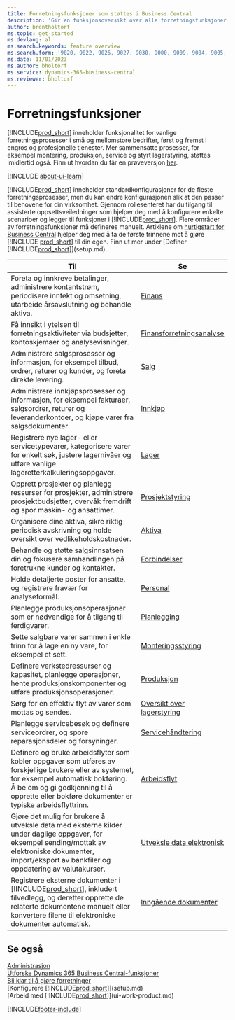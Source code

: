 ```yaml
---
title: Forretningsfunksjoner som støttes i Business Central
description: 'Gir en funksjonsoversikt over alle forretningsfunksjoner og avdelinger som støttes av moduler, for eksempel finans, lager og prosjektledelse.'
author: brentholtorf
ms.topic: get-started
ms.devlang: al
ms.search.keywords: feature overview
ms.search.form: '9020, 9022, 9026, 9027, 9030, 9000, 9009, 9004, 9005, 9024, 9006, 9007, 9010, 9016, 9017'
ms.date: 11/01/2023
ms.author: bholtorf
ms.service: dynamics-365-business-central
ms.reviewer: bholtorf
---
```

# Forretningsfunksjoner

[!INCLUDE[prod_short](includes/prod_short.md)] inneholder funksjonalitet for vanlige forretningsprosesser i små og mellomstore bedrifter, først og fremst i engros og profesjonelle tjenester. Mer sammensatte prosesser, for eksempel montering, produksjon, service og styrt lagerstyring, støttes imidlertid også. Finn ut hvordan du får en prøveversjon [her](trial-signup.md).  

[!INCLUDE [about-ui-learn](includes/about-ui-learn.md)]

[!INCLUDE[prod_short](includes/prod_short.md)] inneholder standardkonfigurasjoner for de fleste forretningsprosesser, men du kan endre konfigurasjonen slik at den passer til behovene for din virksomhet. Gjennom rollesenteret har du tilgang til assisterte oppsettsveiledninger som hjelper deg med å konfigurere enkelte scenarioer og legger til funksjoner i [!INCLUDE[prod_short](includes/prod_short.md)]. Flere områder av forretningsfunksjoner må defineres manuelt. Artiklene om [hurtigstart for Business Central](quick-start-business-central.md) hjelper deg med å ta de første trinnene mot å gjøre [!INCLUDE [prod_short](includes/prod_short.md)] til din egen. Finn ut mer under [Definer [!INCLUDE[prod_short](includes/prod_short.md)]](setup.md).

| Til | Se |
| --- | --- |
|Foreta og innkreve betalinger, administrere kontantstrøm, periodisere inntekt og omsetning, utarbeide årsavslutning og behandle aktiva.|[Finans](finance.md)|
|Få innsikt i ytelsen til forretningsaktiviteter via budsjetter, kontoskjemaer og analysevisninger.|[Finansforretningsanalyse](bi.md)|
|Administrere salgsprosesser og informasjon, for eksempel tilbud, ordrer, returer og kunder, og foreta direkte levering.|[Salg](sales-manage-sales.md)|
|Administrere innkjøpsprosesser og informasjon, for eksempel fakturaer, salgsordrer, returer og leverandørkontoer, og kjøpe varer fra salgsdokumenter. |[Innkjøp](purchasing-manage-purchasing.md)|
|Registrere nye lager- eller servicetypevarer, kategorisere varer for enkelt søk, justere lagernivåer og utføre vanlige lageretterkalkuleringsoppgaver.|[Lager](inventory-manage-inventory.md)|
|Opprett prosjekter og planlegg ressurser for prosjekter, administrere prosjektbudsjetter, overvåk fremdrift og spor maskin- og ansattimer.|[Prosjektstyring](projects-manage-projects.md)|
|Organisere dine aktiva, sikre riktig periodisk avskrivning og holde oversikt over vedlikeholdskostnader.|[Aktiva](fa-manage.md)|
|Behandle og støtte salgsinnsatsen din og fokusere samhandlingen på foretrukne kunder og kontakter.|[Forbindelser](marketing-relationship-management.md)|
|Holde detaljerte poster for ansatte, og registrere fravær for analyseformål. |[Personal](hr-manage-human-resources.md)|
|Planlegge produksjonsoperasjoner som er nødvendige for å tilgang til ferdigvarer.|[Planlegging](production-planning.md)|
|Sette salgbare varer sammen i enkle trinn for å lage en ny vare, for eksempel et sett.|[Monteringsstyring](assembly-assemble-items.md)|
|Definere verkstedressurser og kapasitet, planlegge operasjoner, hente produksjonskomponenter og utføre produksjonsoperasjoner.|[Produksjon](production-manage-manufacturing.md)|
|Sørg for en effektiv flyt av varer som mottas og sendes.|[Oversikt over lagerstyring](design-details-warehouse-management.md)|
|Planlegge servicebesøk og definere serviceordrer, og spore reparasjonsdeler og forsyninger.|[Servicehåndtering](service-service.md)|
|Definere og bruke arbeidsflyter som kobler oppgaver som utføres av forskjellige brukere eller av systemet, for eksempel automatisk bokføring. Å be om og gi godkjenning til å opprette eller bokføre dokumenter er typiske arbeidsflyttrinn.|[Arbeidsflyt](across-workflow.md)|
|Gjøre det mulig for brukere å utveksle data med eksterne kilder under daglige oppgaver, for eksempel sending/mottak av elektroniske dokumenter, import/eksport av bankfiler og oppdatering av valutakurser.|[Utveksle data elektronisk](across-data-exchange.md)|
|Registrere eksterne dokumenter i [!INCLUDE[prod_short](includes/prod_short.md)], inkludert filvedlegg, og deretter opprette de relaterte dokumentene manuelt eller konvertere filene til elektroniske dokumenter automatisk.|[Inngående dokumenter](across-income-documents.md)|

## Se også

[Administrasjon](admin-setup-and-administration.md)    
[Utforske Dynamics 365 Business Central-funksjoner](https://dynamics.microsoft.com/business-central/capabilities/)  
[Bli klar til å gjøre forretninger](ui-get-ready-business.md)  
[Konfigurere [!INCLUDE[prod_short](includes/prod_short.md)]](setup.md)   
[Arbeid med [!INCLUDE[prod_short](includes/prod_short.md)]](ui-work-product.md)   

[!INCLUDE[footer-include](includes/footer-banner.md)]
